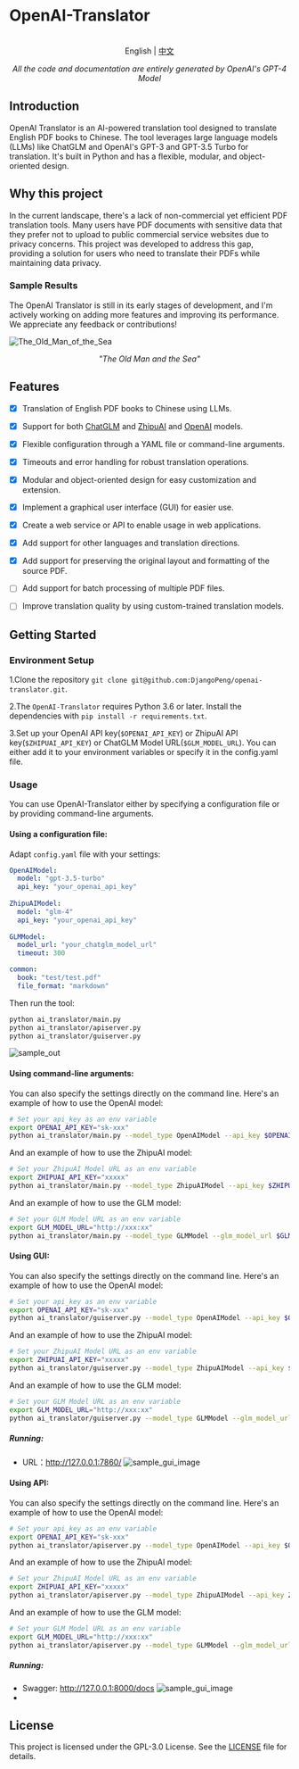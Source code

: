 # OpenAI-Translator

<p align="center">
    <br> English | <a href="README-CN.md">中文</a>
</p>
<p align="center">
    <em>All the code and documentation are entirely generated by OpenAI's GPT-4 Model</em>
</p>


## Introduction

OpenAI Translator is an AI-powered translation tool designed to translate English PDF books to Chinese. The tool leverages large language models (LLMs) like ChatGLM and OpenAI's GPT-3 and GPT-3.5 Turbo for translation. It's built in Python and has a flexible, modular, and object-oriented design. 

## Why this project

In the current landscape, there's a lack of non-commercial yet efficient PDF translation tools. Many users have PDF documents with sensitive data that they prefer not to upload to public commercial service websites due to privacy concerns. This project was developed to address this gap, providing a solution for users who need to translate their PDFs while maintaining data privacy.

### Sample Results

The OpenAI Translator is still in its early stages of development, and I'm actively working on adding more features and improving its performance. We appreciate any feedback or contributions!

![The_Old_Man_of_the_Sea](images/sample_image_0.png)

<p align="center">
    <em>"The Old Man and the Sea"</em>
</p>

## Features

- [X] Translation of English PDF books to Chinese using LLMs.
- [X] Support for both [ChatGLM](https://github.com/THUDM/ChatGLM-6B) and [ZhipuAI](https://open.bigmodel.cn/dev/api) and [OpenAI](https://platform.openai.com/docs/models) models.
- [X] Flexible configuration through a YAML file or command-line arguments.
- [X] Timeouts and error handling for robust translation operations.
- [X] Modular and object-oriented design for easy customization and extension.
- [X] Implement a graphical user interface (GUI) for easier use.
- [X] Create a web service or API to enable usage in web applications.
- [X] Add support for other languages and translation directions.
- [X] Add support for preserving the original layout and formatting of the source PDF.
- [ ] Add support for batch processing of multiple PDF files.
- [ ] Improve translation quality by using custom-trained translation models.


## Getting Started

### Environment Setup

1.Clone the repository `git clone git@github.com:DjangoPeng/openai-translator.git`.

2.The `OpenAI-Translator` requires Python 3.6 or later. Install the dependencies with `pip install -r requirements.txt`.

3.Set up your OpenAI API key(`$OPENAI_API_KEY`) or ZhipuAI API key(`$ZHIPUAI_API_KEY`) or ChatGLM Model URL(`$GLM_MODEL_URL`). You can either add it to your environment variables or specify it in the config.yaml file.

### Usage

You can use OpenAI-Translator either by specifying a configuration file or by providing command-line arguments.

#### Using a configuration file:

Adapt `config.yaml` file with your settings:

```yaml
OpenAIModel:
  model: "gpt-3.5-turbo"
  api_key: "your_openai_api_key"
  
ZhipuAIModel:
  model: "glm-4"
  api_key: "your_openai_api_key"
  
GLMModel:
  model_url: "your_chatglm_model_url"
  timeout: 300

common:
  book: "test/test.pdf"
  file_format: "markdown"
```

Then run the tool:

```bash
python ai_translator/main.py
python ai_translator/apiserver.py
python ai_translator/guiserver.py
```

![sample_out](images/sample_image_1.png)

#### Using command-line arguments:

You can also specify the settings directly on the command line. Here's an example of how to use the OpenAI model:

```bash
# Set your api_key as an env variable
export OPENAI_API_KEY="sk-xxx"
python ai_translator/main.py --model_type OpenAIModel --api_key $OPENAI_API_KEY --book your_book.pdf 
```

And an example of how to use the ZhipuAI model:

```bash
# Set your ZhipuAI Model URL as an env variable
export ZHIPUAI_API_KEY="xxxxx"
python ai_translator/main.py --model_type ZhipuAIModel --api_key $ZHIPUAI_API_KEY --book your_book.pdf 
```

And an example of how to use the GLM model:

```bash
# Set your GLM Model URL as an env variable
export GLM_MODEL_URL="http://xxx:xx"
python ai_translator/main.py --model_type GLMModel --glm_model_url $GLM_MODEL_URL --book your_book.pdf 
```

#### Using GUI:

You can also specify the settings directly on the command line. Here's an example of how to use the OpenAI model:

```bash
# Set your api_key as an env variable
export OPENAI_API_KEY="sk-xxx"
python ai_translator/guiserver.py --model_type OpenAIModel --api_key $OPENAI_API_KEY 
```

And an example of how to use the ZhipuAI model:

```bash
# Set your ZhipuAI Model URL as an env variable
export ZHIPUAI_API_KEY="xxxxx"
python ai_translator/guiserver.py --model_type ZhipuAIModel --api_key $ZHIPUAI_API_KEY
```

And an example of how to use the GLM model:

```bash
# Set your GLM Model URL as an env variable
export GLM_MODEL_URL="http://xxx:xx"
python ai_translator/guiserver.py --model_type GLMModel --glm_model_url $GLM_MODEL_URL
```

##### Running:
- URL：http://127.0.0.1:7860/
![sample_gui_image](images/sample_gui_image.bmp)

#### Using API:

You can also specify the settings directly on the command line. Here's an example of how to use the OpenAI model:

```bash
# Set your api_key as an env variable
export OPENAI_API_KEY="sk-xxx"
python ai_translator/apiserver.py --model_type OpenAIModel --api_key $OPENAI_API_KEY
```

And an example of how to use the ZhipuAI model:

```bash
# Set your ZhipuAI Model URL as an env variable
export ZHIPUAI_API_KEY="xxxxx"
python ai_translator/apiserver.py --model_type ZhipuAIModel --api_key ZHIPUAI_API_KEY
```

And an example of how to use the GLM model:

```bash
# Set your GLM Model URL as an env variable
export GLM_MODEL_URL="http://xxx:xx"
python ai_translator/apiserver.py --model_type GLMModel --glm_model_url $GLM_MODEL_URL
```

##### Running:
- Swagger: http://127.0.0.1:8000/docs
![sample_gui_image](images/sample_api_image.bmp)
- 
## License

This project is licensed under the GPL-3.0 License. See the [LICENSE](LICENSE) file for details.